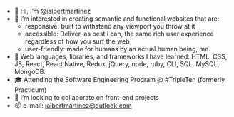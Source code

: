 - 👋 Hi, I’m @ialbertmartinez
- 👀 I’m interested in creating semantic and functional websites that are:
  - responsive: built to withstand any viewport you throw at it
  - accessible: Deliver, as best i can, the same rich user experience regardless of how you surf the web
  - user-friendly: made for humans by an actual human being, me.
- 🌱 Web languages, libraries, and frameworks I have learned: HTML, CSS, JS, React, React Native, Redux, jQuery, node, ruby, CLI, SQL, MySQL, MongoDB.
- 🎓 Attending the Software Engineering Program @ #TripleTen (formerly Practicum)
- 💞️ I’m looking to collaborate on front-end projects
- 📫 e-mail: ialbertmartinez@outlook.com

<!---
ialbertmartinez/ialbertmartinez is a ✨ special ✨ repository because its `README.md` (this file) appears on your GitHub profile.
You can click the Preview link to take a look at your changes.
--->
